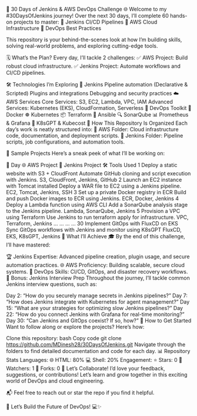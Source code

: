 🚀 30 Days of Jenkins & AWS DevOps Challenge 🌐
Welcome to my #30DaysOfJenkins journey! Over the next 30 days, I’ll complete 60 hands-on projects to master:
🎯 Jenkins CI/CD Pipelines
🎯 AWS Cloud Infrastructure
🎯 DevOps Best Practices

This repository is your behind-the-scenes look at how I’m building skills, solving real-world problems, and exploring cutting-edge tools.

🗓️ What’s the Plan?
Every day, I’ll tackle 2 challenges:
✅ AWS Project: Build robust cloud infrastructure.
✅ Jenkins Project: Automate workflows and CI/CD pipelines.

🛠️ Technologies I’m Exploring
🔄 Jenkins
Pipeline automation (Declarative & Scripted)
Plugins and integrations
Debugging and security practices
☁️ AWS Services
Core Services: S3, EC2, Lambda, VPC, IAM
Advanced Services: Kubernetes (EKS), CloudFormation, Serverless
🧰 DevOps Toolkit
🐳 Docker
☸️ Kubernetes
📦 Terraform
🤖 Ansible
🔍 SonarQube
📊 Prometheus & Grafana
🤖 K8sGPT & Kubecost
📂 How This Repository Is Organized
Each day’s work is neatly structured into:
📁 AWS Folder: Cloud infrastructure code, documentation, and deployment scripts.
📁 Jenkins Folder: Pipeline scripts, job configurations, and automation tools.

📝 Sample Projects
Here’s a sneak peek of what I’ll be working on:

📅 Day	🌐 AWS Project	🔄 Jenkins Project	🛠️ Tools Used
1	Deploy a static website with S3 + CloudFront	Automate GitHub cloning and script execution with Jenkins.	S3, CloudFront, Jenkins, GitHub
2	Launch an EC2 instance with Tomcat installed	Deploy a WAR file to EC2 using a Jenkins pipeline.	EC2, Tomcat, Jenkins, SSH
3	Set up a private Docker registry in ECR	Build and push Docker images to ECR using Jenkins.	ECR, Docker, Jenkins
4	Deploy a Lambda function using AWS CLI	Add a SonarQube analysis stage to the Jenkins pipeline.	Lambda, SonarQube, Jenkins
5	Provision a VPC using Terraform	Use Jenkins to run terraform apply for infrastructure.	VPC, Terraform, Jenkins
...	...	...	...
30	Implement GitOps with FluxCD on EKS	Sync GitOps workflows with Jenkins and monitor using K8sGPT	FluxCD, EKS, K8sGPT, Jenkins
🌟 What I’ll Achieve
🎓 By the end of this challenge, I’ll have mastered:

🏆 Jenkins Expertise: Advanced pipeline creation, plugin usage, and secure automation practices.
🌐 AWS Proficiency: Building scalable, secure cloud systems.
🤖 DevOps Skills: CI/CD, GitOps, and disaster recovery workflows.
🧠 Bonus: Jenkins Interview Prep
Throughout the journey, I’ll tackle common Jenkins interview questions, such as:

Day 2: “How do you securely manage secrets in Jenkins pipelines?”
Day 7: “How does Jenkins integrate with Kubernetes for agent management?”
Day 15: “What are your strategies for optimizing slow Jenkins pipelines?”
Day 22: “How do you connect Jenkins with Grafana for real-time monitoring?”
Day 30: “Can Jenkins and GitOps coexist? If so, how?”
🚀 How to Get Started
Want to follow along or explore the projects? Here’s how:

Clone this repository:
bash
Copy code
git clone https://github.com/MDinesh28/30DaysOfJenkins.git
Navigate through the folders to find detailed documentation and code for each day.
📊 Repository Stats
Languages:
🌐 HTML: 80%
💻 Shell: 20%
Engagement:
⭐ Stars: 0
👀 Watchers: 1
🍴 Forks: 0
🤝 Let’s Collaborate!
I’d love your feedback, suggestions, or contributions! Let’s learn and grow together in this exciting world of DevOps and cloud engineering.

📬 Feel free to reach out or star the repo if you find it helpful.

🌟 Let’s Build the Future of DevOps! 💻✨

